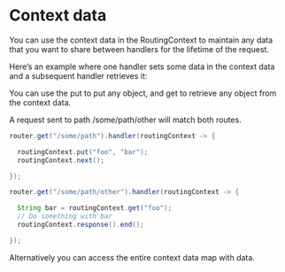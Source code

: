 # Context data


You can use the context data in the RoutingContext to maintain any data that you want to share between handlers for the lifetime of the request.

Here’s an example where one handler sets some data in the context data and a subsequent handler retrieves it:

You can use the put to put any object, and get to retrieve any object from the context data.

A request sent to path /some/path/other will match both routes.
```java
router.get("/some/path").handler(routingContext -> {

  routingContext.put("foo", "bar");
  routingContext.next();

});

router.get("/some/path/other").handler(routingContext -> {

  String bar = routingContext.get("foo");
  // Do something with bar
  routingContext.response().end();

});
```
Alternatively you can access the entire context data map with data.

